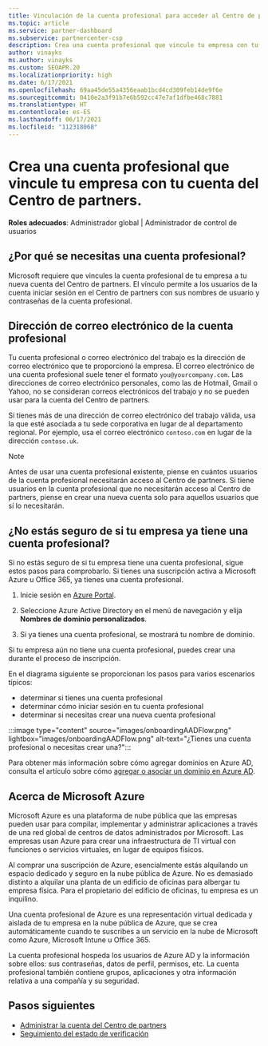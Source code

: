 ```yaml
---
title: Vinculación de la cuenta profesional para acceder al Centro de partners
ms.topic: article
ms.service: partner-dashboard
ms.subservice: partnercenter-csp
description: Crea una cuenta profesional que vincule tu empresa con tu cuenta del Centro de partners. Esto permite a los empleados de la empresa obtener acceso al Centro de partners.
author: vinayks
ms.author: vinayks
ms.custom: SEOAPR.20
ms.localizationpriority: high
ms.date: 6/17/2021
ms.openlocfilehash: 69aa45de55a4356eaab1bcd4cd309feb14de9f6e
ms.sourcegitcommit: 0410e2a3f91b7e6b592cc47e7af1dfbe468c7881
ms.translationtype: HT
ms.contentlocale: es-ES
ms.lasthandoff: 06/17/2021
ms.locfileid: "112318068"
---
```

# <a name="create-a-work-account-that-links-your-company-to-your-partner-center-account"></a>Crea una cuenta profesional que vincule tu empresa con tu cuenta del Centro de partners.

**Roles adecuados**: Administrador global | Administrador de control de usuarios

## <a name="why-you-need-a-work-account"></a>¿Por qué se necesitas una cuenta profesional?

Microsoft requiere que vincules la cuenta profesional de tu empresa a tu nueva cuenta del Centro de partners. El vínculo permite a los usuarios de la cuenta iniciar sesión en el Centro de partners con sus nombres de usuario y contraseñas de la cuenta profesional.

## <a name="the-work-account-email-address"></a>Dirección de correo electrónico de la cuenta profesional

Tu cuenta profesional o correo electrónico del trabajo es la dirección de correo electrónico que te proporcionó la empresa. El correo electrónico de una cuenta profesional suele tener el formato `you@yourcompany.com`. Las direcciones de correo electrónico personales, como las de Hotmail, Gmail o Yahoo, no se consideran correos electrónicos del trabajo y no se pueden usar para la cuenta del Centro de partners.

Si tienes más de una dirección de correo electrónico del trabajo válida, usa la que esté asociada a tu sede corporativa en lugar de al departamento regional. Por ejemplo, usa el correo electrónico `contoso.com` en lugar de la dirección `contoso.uk`.

> [!NOTE]  
> Antes de usar una cuenta profesional existente, piense en cuántos usuarios de la cuenta profesional necesitarán acceso al Centro de partners. Si tiene usuarios en la cuenta profesional que no necesitarán acceso al Centro de partners, piense en crear una nueva cuenta solo para aquellos usuarios que sí lo necesitarán.

## <a name="not-sure-if-your-company-already-has-a-work-account"></a>¿No estás seguro de si tu empresa ya tiene una cuenta profesional?

Si no estás seguro de si tu empresa tiene una cuenta profesional, sigue estos pasos para comprobarlo. Si tienes una suscripción activa a Microsoft Azure u Office 365, ya tienes una cuenta profesional.

1. Inicie sesión en [Azure Portal](https://portal.azure.com).

2. Seleccione Azure Active Directory en el menú de navegación y elija **Nombres de dominio personalizados**.

3. Si ya tienes una cuenta profesional, se mostrará tu nombre de dominio.

Si tu empresa aún no tiene una cuenta profesional, puedes crear una durante el proceso de inscripción.

En el diagrama siguiente se proporcionan los pasos para varios escenarios típicos:

- determinar si tienes una cuenta profesional
- determinar cómo iniciar sesión en tu cuenta profesional
- determinar si necesitas crear una nueva cuenta profesional

:::image type="content" source="images/onboardingAADFlow.png" lightbox="images/onboardingAADFlow.png" alt-text="¿Tienes una cuenta profesional o necesitas crear una?":::

Para obtener más información sobre cómo agregar dominios en Azure AD, consulta el artículo sobre cómo [agregar o asociar un dominio en Azure AD](/azure/active-directory/active-directory-add-domain).

## <a name="about-microsoft-azure"></a>Acerca de Microsoft Azure

Microsoft Azure es una plataforma de nube pública que las empresas pueden usar para compilar, implementar y administrar aplicaciones a través de una red global de centros de datos administrados por Microsoft. Las empresas usan Azure para crear una infraestructura de TI virtual con funciones o servicios virtuales, en lugar de equipos físicos.

Al comprar una suscripción de Azure, esencialmente estás alquilando un espacio dedicado y seguro en la nube pública de Azure. No es demasiado distinto a alquilar una planta de un edificio de oficinas para albergar tu empresa física. Para el propietario del edificio de oficinas, tu empresa es un inquilino.

Una cuenta profesional de Azure es una representación virtual dedicada y aislada de tu empresa en la nube pública de Azure, que se crea automáticamente cuando te suscribes a un servicio en la nube de Microsoft como Azure, Microsoft Intune u Office 365.

La cuenta profesional hospeda los usuarios de Azure AD y la información sobre ellos: sus contraseñas, datos de perfil, permisos, etc. La cuenta profesional también contiene grupos, aplicaciones y otra información relativa a una compañía y su seguridad.

## <a name="next-steps"></a>Pasos siguientes

- [Administrar la cuenta del Centro de partners](partner-center-account-setup.md)
- [Seguimiento del estado de verificación](verification-responses.md)
